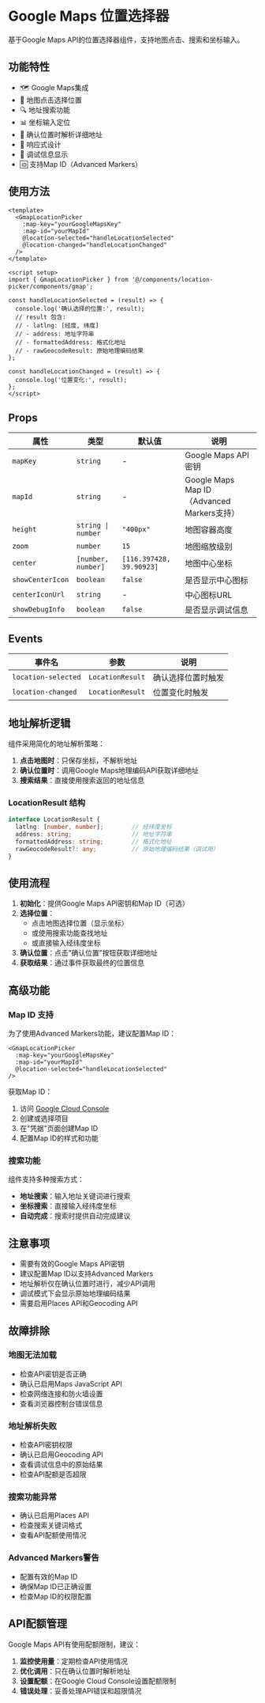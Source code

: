 # Google Maps 位置选择器

基于Google Maps API的位置选择器组件，支持地图点击、搜索和坐标输入。

## 功能特性

- 🗺️ Google Maps集成
- 📍 地图点击选择位置
- 🔍 地址搜索功能
- 📊 坐标输入定位
- 🎯 确认位置时解析详细地址
- 📱 响应式设计
- 🐛 调试信息显示
- 🆔 支持Map ID（Advanced Markers）

## 使用方法

```vue
<template>
  <GmapLocationPicker
    :map-key="yourGoogleMapsKey"
    :map-id="yourMapId"
    @location-selected="handleLocationSelected"
    @location-changed="handleLocationChanged"
  />
</template>

<script setup>
import { GmapLocationPicker } from '@/components/location-picker/components/gmap';

const handleLocationSelected = (result) => {
  console.log('确认选择的位置:', result);
  // result 包含:
  // - latlng: [经度, 纬度]
  // - address: 地址字符串
  // - formattedAddress: 格式化地址
  // - rawGeocodeResult: 原始地理编码结果
};

const handleLocationChanged = (result) => {
  console.log('位置变化:', result);
};
</script>
```

## Props

| 属性 | 类型 | 默认值 | 说明 |
|------|------|--------|------|
| `mapKey` | `string` | - | Google Maps API密钥 |
| `mapId` | `string` | - | Google Maps Map ID（Advanced Markers支持） |
| `height` | `string \| number` | `"400px"` | 地图容器高度 |
| `zoom` | `number` | `15` | 地图缩放级别 |
| `center` | `[number, number]` | `[116.397428, 39.90923]` | 地图中心坐标 |
| `showCenterIcon` | `boolean` | `false` | 是否显示中心图标 |
| `centerIconUrl` | `string` | - | 中心图标URL |
| `showDebugInfo` | `boolean` | `false` | 是否显示调试信息 |

## Events

| 事件名 | 参数 | 说明 |
|--------|------|------|
| `location-selected` | `LocationResult` | 确认选择位置时触发 |
| `location-changed` | `LocationResult` | 位置变化时触发 |

## 地址解析逻辑

组件采用简化的地址解析策略：

1. **点击地图时**：只保存坐标，不解析地址
2. **确认位置时**：调用Google Maps地理编码API获取详细地址
3. **搜索结果**：直接使用搜索返回的地址信息

### LocationResult 结构

```typescript
interface LocationResult {
  latlng: [number, number];        // 经纬度坐标
  address: string;                 // 地址字符串
  formattedAddress: string;        // 格式化地址
  rawGeocodeResult?: any;          // 原始地理编码结果（调试用）
}
```

## 使用流程

1. **初始化**：提供Google Maps API密钥和Map ID（可选）
2. **选择位置**：
   - 点击地图选择位置（显示坐标）
   - 或使用搜索功能查找地址
   - 或直接输入经纬度坐标
3. **确认位置**：点击"确认位置"按钮获取详细地址
4. **获取结果**：通过事件获取最终的位置信息

## 高级功能

### Map ID 支持

为了使用Advanced Markers功能，建议配置Map ID：

```vue
<GmapLocationPicker
  :map-key="yourGoogleMapsKey"
  :map-id="yourMapId"
  @location-selected="handleLocationSelected"
/>
```

获取Map ID：
1. 访问 [Google Cloud Console](https://console.cloud.google.com/google/maps-apis/credentials)
2. 创建或选择项目
3. 在"凭据"页面创建Map ID
4. 配置Map ID的样式和功能

### 搜索功能

组件支持多种搜索方式：

- **地址搜索**：输入地址关键词进行搜索
- **坐标搜索**：直接输入经纬度坐标
- **自动完成**：搜索时提供自动完成建议

## 注意事项

- 需要有效的Google Maps API密钥
- 建议配置Map ID以支持Advanced Markers
- 地址解析仅在确认位置时进行，减少API调用
- 调试模式下会显示原始地理编码结果
- 需要启用Places API和Geocoding API

## 故障排除

### 地图无法加载
- 检查API密钥是否正确
- 确认已启用Maps JavaScript API
- 检查网络连接和防火墙设置
- 查看浏览器控制台错误信息

### 地址解析失败
- 检查API密钥权限
- 确认已启用Geocoding API
- 查看调试信息中的原始结果
- 检查API配额是否超限

### 搜索功能异常
- 确认已启用Places API
- 检查搜索关键词格式
- 查看API配额使用情况

### Advanced Markers警告
- 配置有效的Map ID
- 确保Map ID已正确设置
- 检查Map ID的权限配置

## API配额管理

Google Maps API有使用配额限制，建议：

1. **监控使用量**：定期检查API使用情况
2. **优化调用**：只在确认位置时解析地址
3. **设置配额**：在Google Cloud Console设置配额限制
4. **错误处理**：妥善处理API错误和超限情况 